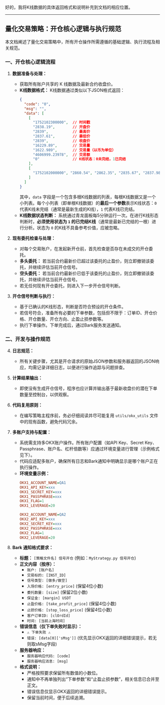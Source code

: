 好的，我将K线数据的具体返回格式和说明补充到文档的相应位置。

---

## 量化交易策略：开仓核心逻辑与执行规范

本文档阐述了量化交易策略中，所有开仓操作所需遵循的基础逻辑、执行流程及相关规范。

### 一、开仓核心逻辑流程

1.  **数据准备与处理：**
    *   获取所有账户共享的 K 线数据及最新合约收盘价。
    *   **K线数据格式：** K线数据通过类似以下JSON格式返回：
        ```json
        {
          "code": "0",
          "msg": "",
          "data": [
            [
              "1752102300000",  // 时间戳
              "2838.19",        // 开盘价
              "2839",           // 最高价
              "2837.61",        // 最低价
              "2839",           // 收盘价
              "16229.89",       // 交易量
              "1622.989",       // 交易量（以币为单位）
              "4606999.23978",  // 交易额
              "0"               // K线状态：0未完结，1已完结
            ],
            [
              "1752102000000", "2860.54", "2862.35", "2835.67", "2837.98", "2027246.81", "202724.681", "576948752.81839", "1"
            ]
          ]
        }
        ```
        其中，`data` 字段是一个包含多根K线数据的列表，每根K线数据又是一个小列表。每个小列表（即单根K线数据）的**最后一个参数**表示K线状态：`0` 代表K线未完结（通常是最新生成的K线），`1` 代表K线已完结。
    *   **K线数据状态判断：** 系统通过青龙面板每5分钟运行一次。在进行K线形态判断时，**必须使用状态为 `1` 的已完结K线**（通常是最新已完结的一根）进行分析。状态为 `0` 的K线不具备参考价值，应被忽略。

2.  **现有委托检查与处理：**
    *   对每个交易账户，在发起新开仓前，首先检查是否存在未成交的开仓委托。
    *   **多头委托：** 若当前合约最新价已超过该委托的止盈价，则立即撤销该委托，并继续评估当前开仓信号。
    *   **空头委托：** 若当前合约最新价已低于该委托的止盈价，则立即撤销该委托，并继续评估当前开仓信号。
    *   若无任何现有开仓委托，则进入下一步开仓信号判断。

3.  **开仓信号判断与执行：**
    *   基于已确认的K线形态，判断是否符合预设的开仓条件。
    *   若信号符合，准备所有必要的下单参数，包括但不限于：订单ID、开仓价格、开仓数量、开仓方向、止盈止损参数等。
    *   执行下单操作。下单完成后，通过Bark服务发送通知。

### 二、开发与操作规范

4.  **日志规范：**
    *   所有关键步骤，尤其是开仓请求的原始JSON参数和服务器返回的JSON响应，均需记录详细日志，以便进行操作追踪与问题排查。

5.  **计算结果输出：**
    *   即使没有生成开仓信号，程序也应计算并输出基于最新收盘价的潜在下单数量至控制台，以供观察。

6.  **代码复用原则：**
    *   在编写策略主程序前，务必仔细阅读并尽可能复用 `utils/okx_utils` 文件中的现有函数，避免代码冗余。

7.  **多账户支持与配置：**
    *   系统需支持多OKX账户操作。所有账户配置（如API Key、Secret Key、Passphrase、账户名、杠杆倍数等）应通过环境变量进行管理（示例格式见下）。
    *   代码应适配多账户，确保所有日志和Bark通知中明确显示是哪个账户正在执行操作。
    *   **环境变量示例：**
        ```ini
        OKX1_ACCOUNT_NAME=QA1
        OKX1_API_KEY=xxx
        OKX1_SECRET_KEY=xxx
        OKX1_PASSPHRASE=xxx
        OKX1_FLAG=1
        OKX1_LEVERAGE=20

        OKX2_ACCOUNT_NAME=QA2
        OKX2_API_KEY=xxx
        OKX2_SECRET_KEY=xxx
        OKX2_PASSPHRASE=xxx
        OKX2_FLAG=1
        OKX2_LEVERAGE=20
        ```

8.  **Bark 通知格式要求：**
    *   **标题：** `[策略文件名] 信号开仓` (例如：`MyStrategy.py 信号开仓`)
    *   **正文内容（按序）：**
        *   `账户: [账户名]`
        *   `交易标的: [INST_ID]`
        *   `信号类型: [做多/做空]`
        *   `入场价格: [entry_price]` (保留4位小数)
        *   `委托数量: [size]` (保留2位小数)
        *   `保证金: [margin] USDT`
        *   `止盈价格: [take_profit_price]` (保留4位小数)
        *   `止损价格: [stop_loss_price]` (保留4位小数)
        *   `客户订单ID: [clOrdId]`
        *   `时间: [当前上海时间]`
    *   **错误信息（仅下单失败时显示）：**
        *   `⚠️ 下单失败 ⚠️`
        *   `错误: [data[0]['sMsg']]` (优先显示OKX返回的详细错误提示，若无则取sMsg字段)
    *   **服务器响应：**
        *   `服务器响应代码: [code]`
        *   `服务器响应消息: [msg]`
    *   **格式说明：**
        *   严格按照要求保留所有数值的小数位。
        *   通知中不再单独列出“下单参数”和“止盈止损参数”，相关信息已合并至正文。
        *   错误信息仅显示OKX返回的详细错误提示。
        *   保留当前时间，便于后续追溯。